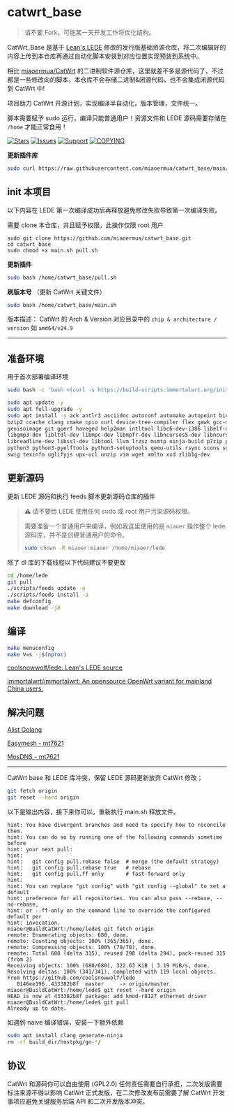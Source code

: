 # catwrt_base

> 请不要 Fork，可能某一天开发工作将优化结构。

CatWrt_Base 是基于 [Lean's LEDE](https://github.com/coolsnowwolf/lede) 修改的发行版基础资源仓库，将二次编辑好的内容上传到本仓库再通过自动化脚本安装到对应位置实现预装到系统中。

相比 [miaoermua/CatWrt](https://github.com/miaoermua/CatWrt) 的二进制软件源仓库，这里就差不多是源代码了，不过都是一些修改向的脚本，本仓库不会存储二进制&闭源代码，也不会集成闭源代码到 CatWrt 中!

项目助力 CatWrt 开源计划，实现编译半自动化，版本管理，文件统一。

脚本需要赋予 sudo 运行，编译只能普通用户！资源文件和 LEDE 源码需要存储在 `/home` 才能正常食用！

[![Stars](https://m3-markdown-badges.vercel.app/stars/3/3/miaoermua/catwrt_base)](https://github.com/miaoermua/catwrt_base)
[![Issues](https://m3-markdown-badges.vercel.app/issues/1/2/miaoermua/catwrt_base)](https://github.com/miaoermua/catwrt_base/issues)
[![Support](https://ziadoua.github.io/m3-Markdown-Badges/badges/Sponsor/sponsor1.svg)](https://www.miaoer.net/sponsor)
[![COPYING](https://ziadoua.github.io/m3-Markdown-Badges/badges/LicenceGPLv2/licencegplv23.svg)](https://github.com/miaoermua/catwrt_base/blob/main/COPYING)

**更新插件库**
```bash
sudo curl https://raw.githubusercontent.com/miaoermua/catwrt_base/main/pull.sh | sudo bash
```

## init 本项目

以下内容在 LEDE 第一次编译成功后再释放避免修改失败导致第一次编译失败。

需要 clone 本仓库，并且赋予权限，此操作仅限 root 用户

```
sudo git clone https://github.com/miaoermua/catwrt_base.git
cd catwrt_base
sudo chmod +x main.sh pull.sh
```

**更新插件**
```bash
sudo bash /home/catwrt_base/pull.sh
```

**刷版本号** （更新 CatWrt 关键文件）
```bash
sudo bash /home/catwrt_base/main.sh
```

版本描述：
CatWrt 的 Arch & Version 对应目录中的 `chip & architecture / version` 如 `amd64/v24.9`

---

## 准备环境

用于首次部署编译环境

```bash
sudo bash -c 'bash <(curl -s https://build-scripts.immortalwrt.org/init_build_environment.sh)'
```

```bash
sudo apt update -y
sudo apt full-upgrade -y
sudo apt install -y ack antlr3 asciidoc autoconf automake autopoint binutils bison build-essential \
bzip2 ccache clang cmake cpio curl device-tree-compiler flex gawk gcc-multilib g++-multilib gettext \
genisoimage git gperf haveged help2man intltool libc6-dev-i386 libelf-dev libfuse-dev libglib2.0-dev \
libgmp3-dev libltdl-dev libmpc-dev libmpfr-dev libncurses5-dev libncursesw5-dev libpython3-dev \
libreadline-dev libssl-dev libtool llvm lrzsz msmtp ninja-build p7zip p7zip-full patch pkgconf \
python3 python3-pyelftools python3-setuptools qemu-utils rsync scons squashfs-tools subversion \
swig texinfo uglifyjs upx-ucl unzip vim wget xmlto xxd zlib1g-dev
```

## 更新源码

更新 LEDE 源码和执行 feeds 脚本更新源码仓库的插件

> ⚠️ 请不要给 LEDE 使用任何 sudo 或 root 用户污染源码权限。
> 
> 需要准备一个普通用户来编译，例如我这里使用的是 `miaoer` 操作整个 lede 源码库，并不是创建普通用户的命令。
>
> ```bash
> sudo chown -R miaoer:miaoer /home/miaoer/lede
> ```

除了 dl 库的下载线程以下代码建议不要更改

```bash
cd /home/lede
git pull
./scripts/feeds update -a
./scripts/feeds install -a
make defconfig
make download -j8
```

## 编译

```bash
make menuconfig
make V=s -j$(nproc)
```

[coolsnowwolf/lede: Lean's LEDE source](https://github.com/coolsnowwolf/lede)

[immortalwrt/immortalwrt: An opensource OpenWrt variant for mainland China users.](https://github.com/immortalwrt/immortalwrt)


## 解决问题

[Alist Golang](https://github.com/sbwml/packages_lang_golang)

[Easymesh - mt7621](https://github.com/coolsnowwolf/routing/pull/7)

[MosDNS - mt7621](https://github.com/coolsnowwolf/lede/issues/12117)

---

CatWrt base 和 LEDE 库冲突，保留 LEDE 源码更新放弃 CatWrt 修改；

```bash
git fetch origin
git reset --hard origin
```

以下是输出内容，接下来你可以，重新执行 main.sh 释放文件。

```logs
hint: You have divergent branches and need to specify how to reconcile them.
hint: You can do so by running one of the following commands sometime before
hint: your next pull:
hint: 
hint:   git config pull.rebase false  # merge (the default strategy)
hint:   git config pull.rebase true   # rebase
hint:   git config pull.ff only       # fast-forward only
hint: 
hint: You can replace "git config" with "git config --global" to set a default
hint: preference for all repositories. You can also pass --rebase, --no-rebase,
hint: or --ff-only on the command line to override the configured default per
hint: invocation.
miaoer@BuildCatWrt:/home/lede$ git fetch origin 
remote: Enumerating objects: 680, done.
remote: Counting objects: 100% (365/365), done.
remote: Compressing objects: 100% (70/70), done.
remote: Total 680 (delta 315), reused 298 (delta 294), pack-reused 315 (from 2)
Receiving objects: 100% (680/680), 322.63 KiB | 3.19 MiB/s, done.
Resolving deltas: 100% (341/341), completed with 119 local objects.
From https://github.com/coolsnowwolf/lede
   0146ee196..433382b8f  master     -> origin/master
miaoer@BuildCatWrt:/home/lede$ git reset --hard origin
HEAD is now at 433382b8f package: add kmod-r8127 ethernet driver
miaoer@BuildCatWrt:/home/lede$ git pull
Already up to date.
```

如遇到 naive 编译错误，安装一下额外依赖

```bash
sudo apt install clang generate-ninja
rm -rf build_dir/hostpkg/gn-*/
```

## 协议

CatWrt 和源码你可以自由使用 (GPL2.0) 任何责任需要自行承担，二次发版需要标注来源不得以影响 CatWrt 正式发版，在二次修改发布前需要了解 CatWrt 开发事项应避免关键服务后端 API 和二次开发版本冲突。
